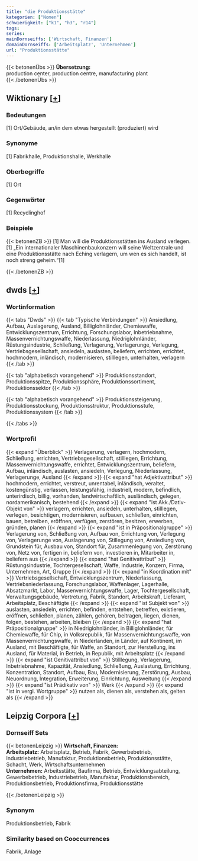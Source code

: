 ```yaml
---
title: "die Produktionsstätte"
kategorien: ["Nomen"]
schwierigkeit: ["k1", "h3", "r14"]
tags:
series:
mainDornseiffs: ['Wirtschaft, Finanzen']
domainDornseiffs: ['Arbeitsplatz', 'Unternehmen']
url: "Produktionsstätte"
---
```


{{< betonenÜbs >}}
**Übersetzung:**  
production center, production centre, manufacturing  plant  
{{< /betonenÜbs >}}

## Wiktionary [[+](https://de.wiktionary.org/wiki/Produktionsstätte)]

### Bedeutungen
[1] Ort/Gebäude, an/in dem etwas hergestellt (produziert) wird  

### Synonyme
[1] Fabrikhalle, Produktionshalle, Werkhalle  

### Oberbegriffe
[1] Ort  

### Gegenwörter
[1] Recyclinghof  

### Beispiele
{{< betonenZB >}}
[1] Man will die Produktionsstätten ins Ausland verlegen.  
[1] „Ein internationaler Maschinenbaukonzern will seine Weltzentrale und eine Produktionsstätte nach Eching verlagern, um wen es sich handelt, ist noch streng geheim.“[1]  

{{< /betonenZB >}}


## dwds [[+](https://www.dwds.de/wb/Produktionsstätte)]

### Wortinformation
{{< tabs "Dwds" >}}
{{< tab "Typische Verbindungen" >}}
Ansiedlung, Aufbau, Auslagerung, Ausland, Billiglohnländer, Chemiewaffe, Entwicklungszentrum, Errichtung, Forschungslabor, Inbetriebnahme, Massenvernichtungswaffe, Niederlassung, Niedriglohnländer, Rüstungsindustrie, Schließung, Verlagerung, Verlagerunge, Verlegung, Vertriebsgesellschaft, ansiedeln, auslasten, beliefern, errichten, errichtet, hochmodern, inländisch, modernisieren, stilllegen, unterhalten, verlagern
{{< /tab >}}

{{< tab "alphabetisch vorangehend" >}}
Produktionsstandort, Produktionsspitze, Produktionssphäre, Produktionssortiment, Produktionssektor
{{< /tab >}}

{{< tab "alphabetisch vorangehend" >}}
Produktionssteigerung, Produktionsstockung, Produktionsstruktur, Produktionsstufe, Produktionssystem
{{< /tab >}}

{{< /tabs >}}

### Wortprofil
{{< expand "Überblick" >}} Verlagerung, verlagern, hochmodern, Schließung, errichten, Vertriebsgesellschaft, stilllegen, Errichtung, Massenvernichtungswaffe, errichtet, Entwicklungszentrum, beliefern, Aufbau, inländisch, auslasten, ansiedeln, Verlegung, Niederlassung, Verlagerunge, Ausland {{< /expand >}}
{{< expand "hat Adjektivattribut" >}} hochmodern, errichtet, verstreut, unrentabel, inländisch, veraltet, kostengünstig, verlassen, leistungsfähig, industriell, modern, befindlich, unterirdisch, billig, vorhanden, landwirtschaftlich, ausländisch, gelegen, nordamerikanisch, bestehend {{< /expand >}}
{{< expand "ist Akk./Dativ-Objekt von" >}} verlagern, errichten, ansiedeln, unterhalten, stilllegen, verlegen, besichtigen, modernisieren, aufbauen, schließen, einrichten, bauen, betreiben, eröffnen, verfügen, zerstören, besitzen, erwerben, gründen, planen {{< /expand >}}
{{< expand "ist in Präpositionalgruppe" >}} Verlagerung von, Schließung von, Aufbau von, Errichtung von, Verlegung von, Verlagerunge von, Auslagerung von, Stillegung von, Ansiedlung von, Grundstein für, Ausbau von, Standort für, Zusammenlegung von, Zerstörung von, Netz von, fertigen in, beliefern von, investieren in, Mitarbeiter in, beliefern aus {{< /expand >}}
{{< expand "hat Genitivattribut" >}} Rüstungsindustrie, Tochtergesellschaft, Waffe, Industrie, Konzern, Firma, Unternehmen, Art, Gruppe {{< /expand >}}
{{< expand "in Koordination mit" >}} Vertriebsgesellschaft, Entwicklungszentrum, Niederlassung, Vertriebsniederlassung, Forschungslabor, Waffenlager, Lagerhalle, Absatzmarkt, Labor, Massenvernichtungswaffe, Lager, Tochtergesellschaft, Verwaltungsgebäude, Vertretung, Fabrik, Standort, Arbeitskraft, Lieferant, Arbeitsplatz, Beschäftigte {{< /expand >}}
{{< expand "ist Subjekt von" >}} auslasten, ansiedeln, errichten, befinden, entstehen, betreffen, existieren, eröffnen, schließen, planen, zählen, gehören, beitragen, liegen, dienen, folgen, bestehen, arbeiten, bleiben {{< /expand >}}
{{< expand "hat Präpositionalgruppe" >}} in Niedriglohnländer, in Billiglohnländer, für Chemiewaffe, für Chip, in Volksrepublik, für Massenvernichtungswaffe, von Massenvernichtungswaffe, in Niederlanden, in Länder, auf Kontinent, im Ausland, mit Beschäftigte, für Waffe, an Standort, zur Herstellung, ins Ausland, für Material, in Betrieb, in Republik, mit Arbeitsplatz {{< /expand >}}
{{< expand "ist Genitivattribut von" >}} Stilllegung, Verlagerung, Inbetriebnahme, Kapazität, Ansiedlung, Schließung, Auslastung, Errichtung, Konzentration, Standort, Aufbau, Bau, Modernisierung, Zerstörung, Ausbau, Neuordnung, Integration, Erweiterung, Einrichtung, Ausweitung {{< /expand >}}
{{< expand "ist Prädikativ von" >}} Werk {{< /expand >}}
{{< expand "ist in vergl. Wortgruppe" >}} nutzen als, dienen als, verstehen als, gelten als {{< /expand >}}

## Leipzig Corpora [[+](https://corpora.uni-leipzig.de/en/res?word=Produktionsstätte&corpusId=deu_newscrawl-public_2018)]

### Dornseiff Sets
{{< betonenLeipzig >}}
**Wirtschaft, Finanzen:**  
**Arbeitsplatz:** Arbeitsplatz, Betrieb, Fabrik, Gewerbebetrieb, Industriebetrieb, Manufaktur, Produktionsbetrieb, Produktionsstätte, Schacht, Werk, Wirtschaftsunternehmen  
**Unternehmen:** Arbeitsstätte, Baufirma, Betrieb, Entwicklungsabteilung, Gewerbebetrieb, Industriebetrieb, Manufaktur, Produktionsbereich, Produktionsbetrieb, Produktionsfirma, Produktionsstätte  

{{< /betonenLeipzig >}}

### Synonym
Produktionsbetrieb, Fabrik


### Similarity based on Cooccurrences
Fabrik, Anlage

